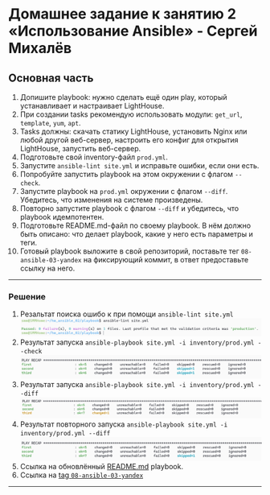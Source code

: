 # Домашнее задание к занятию 2 «Использование Ansible» - Сергей Михалёв



## Основная часть

1. Допишите playbook: нужно сделать ещё один play, который устанавливает и настраивает LightHouse.
2. При создании tasks рекомендую использовать модули: `get_url`, `template`, `yum`, `apt`.
3. Tasks должны: скачать статику LightHouse, установить Nginx или любой другой веб-сервер, настроить его конфиг для открытия LightHouse, запустить веб-сервер.
4. Подготовьте свой inventory-файл `prod.yml`.
5. Запустите `ansible-lint site.yml` и исправьте ошибки, если они есть.
6. Попробуйте запустить playbook на этом окружении с флагом `--check`.
7. Запустите playbook на `prod.yml` окружении с флагом `--diff`. Убедитесь, что изменения на системе произведены.
8. Повторно запустите playbook с флагом `--diff` и убедитесь, что playbook идемпотентен.
9. Подготовьте README.md-файл по своему playbook. В нём должно быть описано: что делает playbook, какие у него есть параметры и теги.
10. Готовый playbook выложите в свой репозиторий, поставьте тег `08-ansible-03-yandex` на фиксирующий коммит, в ответ предоставьте ссылку на него.

---

### Решение

1. Резальтат поиска ошибо к при помощи `ansible-lint site.yml`
     <img src="images/Task_lint.png" alt="Task_lint.png" width="700" height="auto">
2. Результат запуска `ansible-playbook site.yml -i inventory/prod.yml --check`
   <img src="images/Task_check_1.png" alt="Task_check_1.png" width="700" height="auto">
3. Результат запуска `ansible-playbook site.yml -i inventory/prod.yml --diff`
   <img src="images/Task_diff.png" alt="Task_diff.png" width="700" height="auto">
4. Результат повторного запуска `ansible-playbook site.yml -i inventory/prod.yml --diff`
   <img src="images/Task_check_2.png" alt="Task_check_2.png" width="700" height="auto">
4. Ссылка на обновлённый [README.md](https://github.com/sergeMMikh/hw_ansible_02/blob/main/playbook/README.md) playbook.
5. Ссылка на [tag `08-ansible-03-yandex`](https://github.com/sergeMMikh/hw_ansible_02/releases/tag/08-ansible-03-yandex)

---
